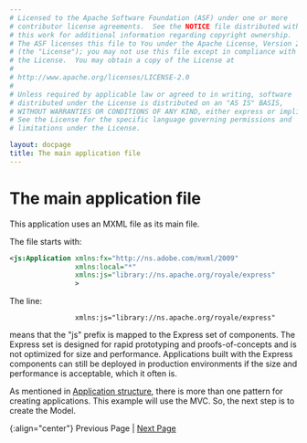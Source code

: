 ```yaml
---
# Licensed to the Apache Software Foundation (ASF) under one or more
# contributor license agreements.  See the NOTICE file distributed with
# this work for additional information regarding copyright ownership.
# The ASF licenses this file to You under the Apache License, Version 2.0
# (the "License"); you may not use this file except in compliance with
# the License.  You may obtain a copy of the License at
# 
# http://www.apache.org/licenses/LICENSE-2.0
# 
# Unless required by applicable law or agreed to in writing, software
# distributed under the License is distributed on an "AS IS" BASIS,
# WITHOUT WARRANTIES OR CONDITIONS OF ANY KIND, either express or implied.
# See the License for the specific language governing permissions and
# limitations under the License.

layout: docpage
title: The main application file
---
```


# The main application file

This application uses an MXML file as its main file.

The file starts with:

```XML
<js:Application xmlns:fx="http://ns.adobe.com/mxml/2009"
                xmlns:local="*"
                xmlns:js="library://ns.apache.org/royale/express" 
                >
```

The line:

```
                xmlns:js="library://ns.apache.org/royale/express" 
```

means that the "js" prefix is mapped to the Express set of components.  The Express set is designed for rapid prototyping and proofs-of-concepts and is not optimized for size and performance.  Applications built with the Express components can still be deployed in production environments if the size and performance is acceptable, which it often is.

As mentioned in [Application structure](create-an-application/application-structure.md), there is more than one pattern for creating applications.  This example will use the MVC.  So, the next step is to create the Model. 


{:align="center"}
Previous Page \| [Next Page](create-an-application/application-tutorial/data.html)

